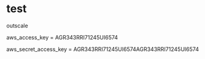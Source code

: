 # test

outscale 

aws_access_key = AGR343RRI71245UI6574


aws_secret_access_key = AGR343RRI71245UI6574AGR343RRI71245UI6574

